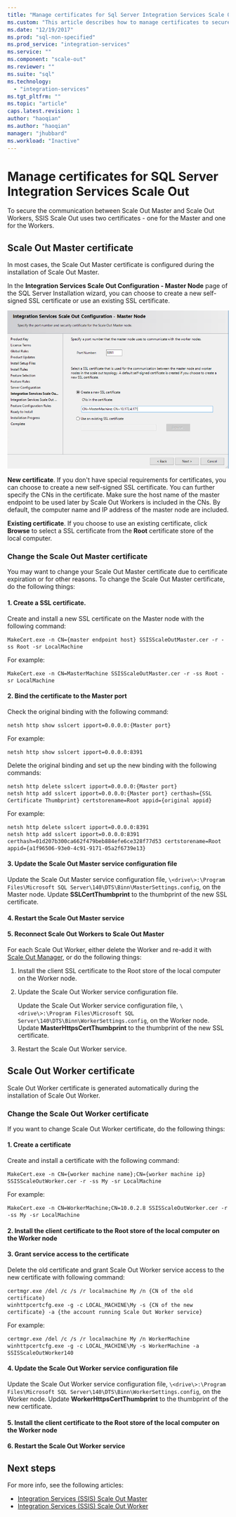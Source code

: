 ```yaml
---
title: "Manage certificates for Sql Server Integration Services Scale Out | Microsoft Docs"
ms.custom: "This article describes how to manage certificates to secure communications between SSIS Scale Out Master and Scale Out Workers."
ms.date: "12/19/2017"
ms.prod: "sql-non-specified"
ms.prod_service: "integration-services"
ms.service: ""
ms.component: "scale-out"
ms.reviewer: ""
ms.suite: "sql"
ms.technology: 
  - "integration-services"
ms.tgt_pltfrm: ""
ms.topic: "article"
caps.latest.revision: 1
author: "haoqian"
ms.author: "haoqian"
manager: "jhubbard"
ms.workload: "Inactive"
---
```

# Manage certificates for SQL Server Integration Services Scale Out

To secure the communication between Scale Out Master and Scale Out Workers, SSIS Scale Out uses two certificates - one for the Master and one for the Workers. 

## Scale Out Master certificate

In most cases, the Scale Out Master certificate is configured during the installation of Scale Out Master.

In the **Integration Services Scale Out Configuration - Master Node** page of the SQL Server Installation wizard, you can choose to create a new self-signed SSL certificate or use an existing SSL certificate.

![Master Config](media/master-config.PNG)

**New certificate**. If you don't have special requirements for certificates, you can choose to create a new self-signed SSL certificate. You can further specify the CNs in the certificate. Make sure the host name of the master endpoint to be used later by Scale Out Workers is included in the CNs. By default, the computer name and IP address of the master node are included. 

**Existing certificate**. If you choose to use an existing certificate, click **Browse** to select a SSL certificate from the **Root** certificate store of the local computer.

### Change the Scale Out Master certificate

You may want to change your Scale Out Master certificate due to certificate expiration or for other reasons. To change the Scale Out Master certificate, do the following things:

#### 1. Create a SSL certificate.
Create and install a new SSL certificate on the Master node with the following command:

```dos
MakeCert.exe -n CN={master endpoint host} SSISScaleOutMaster.cer -r -ss Root -sr LocalMachine
```
For example:

```dos
MakeCert.exe -n CN=MasterMachine SSISScaleOutMaster.cer -r -ss Root -sr LocalMachine
```

#### 2. Bind the certificate to the Master port
Check the original binding with the following command:

```dos
netsh http show sslcert ipport=0.0.0.0:{Master port}
```

For example:

```dos
netsh http show sslcert ipport=0.0.0.0:8391
```

Delete the original binding and set up the new binding with the following commands:

```dos
netsh http delete sslcert ipport=0.0.0.0:{Master port}
netsh http add sslcert ipport=0.0.0.0:{Master port} certhash={SSL Certificate Thumbprint} certstorename=Root appid={original appid}
```

For example:

```dos
netsh http delete sslcert ipport=0.0.0.0:8391
netsh http add sslcert ipport=0.0.0.0:8391 certhash=01d207b300ca662f479beb884efe6ce328f77d53 certstorename=Root appid={a1f96506-93e0-4c91-9171-05a2f6739e13}
```

#### 3. Update the Scale Out Master service configuration file
Update the Scale Out Master service configuration file, `\<drive\>:\Program Files\Microsoft SQL Server\140\DTS\Binn\MasterSettings.config`, on the Master node. Update **SSLCertThumbprint** to the thumbprint of the new SSL certificate.

#### 4. Restart the Scale Out Master service

#### 5. Reconnect Scale Out Workers to Scale Out Master
For each Scale Out Worker, either delete the Worker and re-add it with [Scale Out Manager](integration-services-ssis-scale-out-manager.md), or do the following things:

1.  Install the client SSL certificate to the Root store of the local computer on the Worker node.

2.  Update the Scale Out Worker service configuration file.

    Update the Scale Out Worker service configuration file, `\<drive\>:\Program Files\Microsoft SQL Server\140\DTS\Binn\WorkerSettings.config`, on the Worker node. Update **MasterHttpsCertThumbprint** to the thumbprint of the new SSL certificate.

3.  Restart the Scale Out Worker service.

## Scale Out Worker certificate

Scale Out Worker certificate is generated automatically during the installation of Scale Out Worker. 

### Change the Scale Out Worker certificate

If you want to change Scale Out Worker certificate, do the following things:

#### 1. Create a certificate
Create and install a certificate with the following command:

```dos
MakeCert.exe -n CN={worker machine name};CN={worker machine ip} SSISScaleOutWorker.cer -r -ss My -sr LocalMachine
```

For example:

```dos
MakeCert.exe -n CN=WorkerMachine;CN=10.0.2.8 SSISScaleOutWorker.cer -r -ss My -sr LocalMachine
```

#### 2. Install the client certificate to the Root store of the local computer on the Worker node

#### 3. Grant service access to the certificate
Delete the old certificate and grant Scale Out Worker service access to the new certificate with following command:

```dos
certmgr.exe /del /c /s /r localmachine My /n {CN of the old certificate}
winhttpcertcfg.exe -g -c LOCAL_MACHINE\My -s {CN of the new certificate} -a {the account running Scale Out Worker service}
```

For example:

```dos
certmgr.exe /del /c /s /r localmachine My /n WorkerMachine
winhttpcertcfg.exe -g -c LOCAL_MACHINE\My -s WorkerMachine -a SSISScaleOutWorker140
```

#### 4. Update the Scale Out Worker service configuration file
Update the Scale Out Worker service configuration file, `\<drive\>:\Program Files\Microsoft SQL Server\140\DTS\Binn\WorkerSettings.config`, on the Worker node. Update **WorkerHttpsCertThumbprint** to the thumbprint of the new certificate.

#### 5. Install the client certificate to the Root store of the local computer on the Worker node

#### 6. Restart the Scale Out Worker service

## Next steps
For more info, see the following articles:
-   [Integration Services (SSIS) Scale Out Master](integration-services-ssis-scale-out-master.md)
-   [Integration Services (SSIS) Scale Out Worker](integration-services-ssis-scale-out-worker.md)
